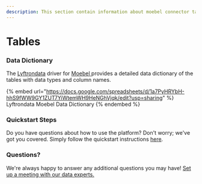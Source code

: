 ```yaml
---
description: This section contain information about moebel connector tables information
---
```


# Tables

### Data Dictionary

The [Lyftrondata](https://www.lyftrondata.com/) driver for [Moebel](https://www.lyftrondata.com/integration/moebel/)[ ](https://www.lyftrondata.com/integration/moebel/)provides a detailed data dictionary of the tables with data types and column names.

{% embed url="https://docs.google.com/spreadsheets/d/1a7PyHRYbH-hhS9fWW9GY1ZUT7YiWtemWH9HeNGhVjqk/edit?usp=sharing" %}
Lyftrondata Moebel Data Dictionary
{% endembed %}

### Quickstart Steps

Do you have questions about how to use the platform? Don't worry; we've got you covered. Simply follow the quickstart instructions [here](../../../../quickstart-steps.md).

### Questions? <a href="#questions" id="questions"></a>

We're always happy to answer any additional questions you may have! [Set up a meeting with our data experts.](https://www.lyftrondata.com/book-a-meeting/)

